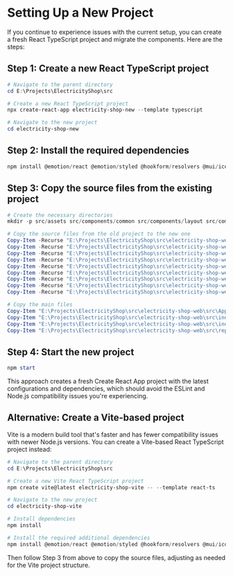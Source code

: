 # Setting Up a New Project

If you continue to experience issues with the current setup, you can create a fresh React TypeScript project and migrate the components. Here are the steps:

## Step 1: Create a new React TypeScript project

```powershell
# Navigate to the parent directory
cd E:\Projects\ElectricityShop\src

# Create a new React TypeScript project
npx create-react-app electricity-shop-new --template typescript

# Navigate to the new project
cd electricity-shop-new
```

## Step 2: Install the required dependencies

```powershell
npm install @emotion/react @emotion/styled @hookform/resolvers @mui/icons-material @mui/material @reduxjs/toolkit axios jwt-decode react-hook-form react-redux react-router-dom web-vitals yup --legacy-peer-deps
```

## Step 3: Copy the source files from the existing project

```powershell
# Create the necessary directories
mkdir -p src/assets src/components/common src/components/layout src/components/features src/config src/hooks src/pages src/services src/store src/types src/utils

# Copy the source files from the old project to the new one
Copy-Item -Recurse "E:\Projects\ElectricityShop\src\electricity-shop-web\src\assets\*" ".\src\assets\"
Copy-Item -Recurse "E:\Projects\ElectricityShop\src\electricity-shop-web\src\components\*" ".\src\components\"
Copy-Item -Recurse "E:\Projects\ElectricityShop\src\electricity-shop-web\src\config\*" ".\src\config\"
Copy-Item -Recurse "E:\Projects\ElectricityShop\src\electricity-shop-web\src\hooks\*" ".\src\hooks\"
Copy-Item -Recurse "E:\Projects\ElectricityShop\src\electricity-shop-web\src\pages\*" ".\src\pages\"
Copy-Item -Recurse "E:\Projects\ElectricityShop\src\electricity-shop-web\src\services\*" ".\src\services\"
Copy-Item -Recurse "E:\Projects\ElectricityShop\src\electricity-shop-web\src\store\*" ".\src\store\"
Copy-Item -Recurse "E:\Projects\ElectricityShop\src\electricity-shop-web\src\types\*" ".\src\types\"
Copy-Item -Recurse "E:\Projects\ElectricityShop\src\electricity-shop-web\src\utils\*" ".\src\utils\"

# Copy the main files
Copy-Item "E:\Projects\ElectricityShop\src\electricity-shop-web\src\App.tsx" ".\src\"
Copy-Item "E:\Projects\ElectricityShop\src\electricity-shop-web\src\index.tsx" ".\src\"
Copy-Item "E:\Projects\ElectricityShop\src\electricity-shop-web\src\index.css" ".\src\"
Copy-Item "E:\Projects\ElectricityShop\src\electricity-shop-web\src\reportWebVitals.ts" ".\src\"
```

## Step 4: Start the new project

```powershell
npm start
```

This approach creates a fresh Create React App project with the latest configurations and dependencies, which should avoid the ESLint and Node.js compatibility issues you're experiencing.

## Alternative: Create a Vite-based project

Vite is a modern build tool that's faster and has fewer compatibility issues with newer Node.js versions. You can create a Vite-based React TypeScript project instead:

```powershell
# Navigate to the parent directory
cd E:\Projects\ElectricityShop\src

# Create a new Vite React TypeScript project
npm create vite@latest electricity-shop-vite -- --template react-ts

# Navigate to the new project
cd electricity-shop-vite

# Install dependencies
npm install

# Install the required additional dependencies
npm install @emotion/react @emotion/styled @hookform/resolvers @mui/icons-material @mui/material @reduxjs/toolkit axios jwt-decode react-hook-form react-redux react-router-dom web-vitals yup
```

Then follow Step 3 from above to copy the source files, adjusting as needed for the Vite project structure.
